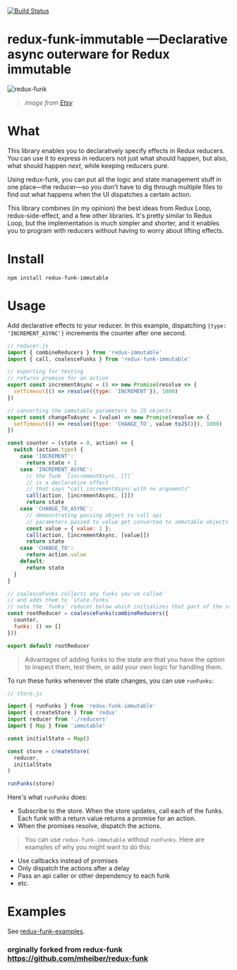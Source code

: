 [![Build Status](https://travis-ci.org/srikanthkyatham/redux-funk-immutable.svg?branch=master)](https://travis-ci.org/srikanthkyatham/redux-funk-immutable)
# redux-funk-immutable —Declarative async outerware for Redux immutable

![redux-funk](https://s-media-cache-ak0.pinimg.com/564x/4c/c3/d8/4cc3d881adf9cf78637f00ebc92eab6e.jpg)

> *image from [Etsy](https://www.etsy.com/listing/259474265/monkey-chinese-zodiac-year-of-the-monkey?ref=related-5)*


# What

This library enables you to declaratively specify effects in Redux reducers. You can use it to express in reducers not just what should happen, but also, what should happen *next*, while keeping reducers pure.

Using redux-funk, you can put all the logic and state management stuff in one place—the reducer—so you don't have to dig through multiple files to find out what happens when the UI dispatches a certain action.

This library combines (in my opinion) the best ideas from Redux Loop, redux-side-effect, and a few other libraries. It's pretty similar to Redux Loop, but the implementation is much simpler and shorter, and it enables you to program with reducers without having to worry about lifting effects.

# Install

`npm install redux-funk-immutable`

# Usage

Add declarative effects to your reducer. In this example, dispatching `{type: 'INCREMENT_ASYNC'}` increments the counter after one second.

```js
// reducer.js
import { combineReducers } from 'redux-immutable'
import { call, coalesceFunks } from 'redux-funk-immutable'

// exporting for testing
// returns promise for an action
export const incrementAsync = () => new Promise(resolve => {
  setTimeout(() => resolve({type: 'INCREMENT'}), 1000)
})

// converting the immutable parameters to JS objects
export const changeToAsync = (value) => new Promise(resolve => {
  setTimeout(() => resolve({type: 'CHANGE_TO', value.toJS()}), 1000)
})

const counter = (state = 0, action) => {
  switch (action.type) {
    case 'INCREMENT':
      return state + 1
    case 'INCREMENT_ASYNC':
      // the funk `[incrementAsync, []]`
      // is a declarative effect
      // that says "call incrementAsync with no arguments"
      call(action, [incrementAsync, []])
      return state
    case 'CHANGE_TO_ASYNC':
      // demonstrating passing object to call api
      // parameters passed to value get converted to immutable objects
      const value = { value: 1 };
      call(action, [incrementAsync, [value]])
      return state
    case 'CHANGE_TO':
      return action.value
    default:
      return state
  }
}

// coalesceFunks collects any funks you've called
// and adds them to `state.funks`
// note the `funks` reducer below which initializes that part of the state
const rootReducer = coalesceFunks(combineReducers({
  counter,
  funks: () => []
}))

export default rootReducer
```

> Advantages of adding funks to the state are that you have the option to inspect them, test them, or add your own logic for handling them.

To run these funks whenever the state changes, you can use `runFunks`:

```js
// store.js

import { runFunks } from 'redux-funk-immutable'
import { createStore } from 'redux'
import reducer from './reducers'
import { Map } from 'immutable'

const initialState = Map()

const store = createStore(
  reducer,
  initialState
)

runFunks(store)
```

Here's what `runFunks` does:
- Subscribe to the store. When the store updates, call each of the funks. Each funk with a return value returns a promise for an action.
- When the promises resolve, dispatch the actions.

> You can use `redux-funk-immutable` without `runFunks`. Here are examples of why you might want to do this:
- Use callbacks instead of promises
- Only dispatch the actions after a delay
- Pass an api caller or other dependency to each funk
- etc.

# Examples

See [redux-funk-examples](https://github.com/mheiber/redux-funk-examples).

### orginally forked from redux-funk https://github.com/mheiber/redux-funk
